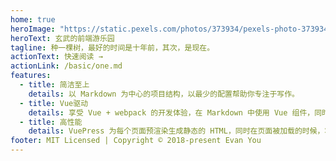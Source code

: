 ```yaml
---
home: true
heroImage: "https://static.pexels.com/photos/373934/pexels-photo-373934.jpeg"
heroText: 玄武的前端游乐园
tagline: 种一棵树，最好的时间是十年前，其次，是现在。
actionText: 快速阅读 →
actionLink: /basic/one.md
features:
  - title: 简洁至上
    details: 以 Markdown 为中心的项目结构，以最少的配置帮助你专注于写作。
  - title: Vue驱动
    details: 享受 Vue + webpack 的开发体验，在 Markdown 中使用 Vue 组件，同时可以使用 Vue 来开发自定义主题。
  - title: 高性能
    details: VuePress 为每个页面预渲染生成静态的 HTML，同时在页面被加载的时候，将作为 SPA 运行。
footer: MIT Licensed | Copyright © 2018-present Evan You
---
```

